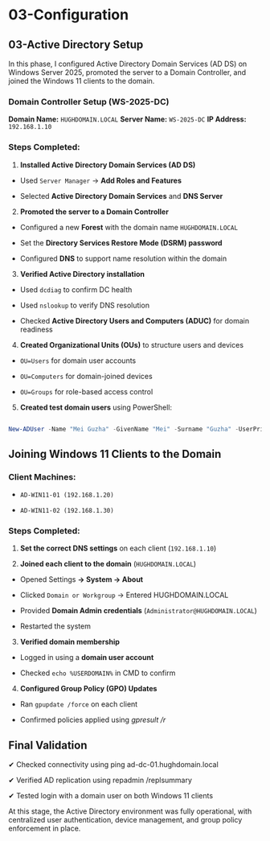 # 03-Configuration
## 03-Active Directory Setup
In this phase, I configured Active Directory Domain Services (AD DS) on Windows Server 2025, promoted the server to a Domain Controller, and joined the Windows 11 clients to the domain.

### Domain Controller Setup (WS-2025-DC)
**Domain Name:** `HUGHDOMAIN.LOCAL`
**Server Name:** `WS-2025-DC`
**IP Address:**  `192.168.1.10`

### Steps Completed:
1. **Installed Active Directory Domain Services (AD DS)**

  * Used `Server Manager` → **Add Roles and Features**

  * Selected **Active Directory Domain Services** and **DNS Server**

2. **Promoted the server to a Domain Controller**

  * Configured a new **Forest** with the domain name `HUGHDOMAIN.LOCAL`

  * Set the **Directory Services Restore Mode (DSRM) password**

  * Configured **DNS** to support name resolution within the domain

3. **Verified Active Directory installation**

  * Used `dcdiag` to confirm DC health

  * Used `nslookup` to verify DNS resolution

  * Checked **Active Directory Users and Computers (ADUC)** for domain readiness

4. **Created Organizational Units (OUs)** to structure users and devices

  * `OU=Users` for domain user accounts

  * `OU=Computers` for domain-joined devices

  * `OU=Groups` for role-based access control

5. **Created test domain users** using PowerShell:

```powershell

New-ADUser -Name "Mei Guzha" -GivenName "Mei" -Surname "Guzha" -UserPrincipalName "mguzha@hughdomain.local" -SamAccountName "mguzha" -Path "OU=Users,DC=lab,DC=local" -AccountPassword (ConvertTo-SecureString "Chibanda20!" -AsPlainText -Force) -Enabled $true
```

## Joining Windows 11 Clients to the Domain
### Client Machines:

  * `AD-WIN11-01 (192.168.1.20)`

  * `AD-WIN11-02 (192.168.1.30)`

### Steps Completed:
1. **Set the correct DNS settings** on each client (`192.168.1.10`)

2. **Joined each client to the domain** (`HUGHDOMAIN.LOCAL`)

  * Opened Settings **→ System → About**

  * Clicked `Domain or Workgroup` → Entered HUGHDOMAIN.LOCAL

  * Provided **Domain Admin credentials** (`Administrator@HUGHDOMAIN.LOCAL`)

  * Restarted the system

3. **Verified domain membership**

  * Logged in using a **domain user account**

  * Checked `echo %USERDOMAIN%` in CMD to confirm

4. **Configured Group Policy (GPO) Updates**

  * Ran `gpupdate /force` on each client

  * Confirmed policies applied using *gpresult /r*

## Final Validation
✔ Checked connectivity using ping ad-dc-01.hughdomain.local

✔ Verified AD replication using repadmin /replsummary

✔ Tested login with a domain user on both Windows 11 clients

At this stage, the Active Directory environment was fully operational, with centralized user authentication, device management, and group policy enforcement in place.
